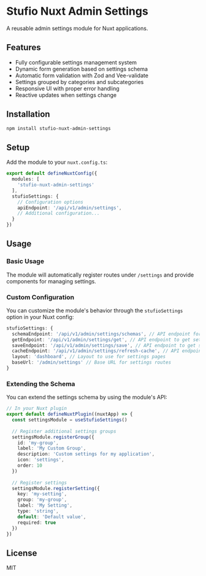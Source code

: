 # Stufio Nuxt Admin Settings

A reusable admin settings module for Nuxt applications.

## Features

- Fully configurable settings management system
- Dynamic form generation based on settings schema
- Automatic form validation with Zod and Vee-validate
- Settings grouped by categories and subcategories
- Responsive UI with proper error handling
- Reactive updates when settings change

## Installation

```bash
npm install stufio-nuxt-admin-settings
```

## Setup

Add the module to your `nuxt.config.ts`:

```ts
export default defineNuxtConfig({
  modules: [
    'stufio-nuxt-admin-settings'
  ],
  stufioSettings: {
    // Configuration options
    apiEndpoint: '/api/v1/admin/settings',
    // Additional configuration...
  }
})
```

## Usage

### Basic Usage

The module will automatically register routes under `/settings` and provide components for managing settings.

### Custom Configuration

You can customize the module's behavior through the `stufioSettings` option in your Nuxt config:

```ts
stufioSettings: {
  schemaEndpoint: '/api/v1/admin/settings/schemas', // API endpoint for settings schema
  getEndpoint: '/api/v1/admin/settings/get', // API endpoint to get settings values
  saveEndpoint: '/api/v1/admin/settings/save', // API endpoint to get settings values
  cacheEndpoint: '/api/v1/admin/settings/refresh-cache', // API endpoint to clear settings cache
  layout: 'dashboard', // Layout to use for settings pages
  baseUrl: '/admin/settings' // Base URL for settings routes
}
```

### Extending the Schema

You can extend the settings schema by using the module's API:

```ts
// In your Nuxt plugin
export default defineNuxtPlugin((nuxtApp) => {
  const settingsModule = useStufioSettings()
  
  // Register additional settings groups
  settingsModule.registerGroup({
    id: 'my-group',
    label: 'My Custom Group',
    description: 'Custom settings for my application',
    icon: 'settings',
    order: 10
  })
  
  // Register settings
  settingsModule.registerSetting({
    key: 'my-setting',
    group: 'my-group',
    label: 'My Setting',
    type: 'string',
    default: 'Default value',
    required: true
  })
})
```

## License

MIT
